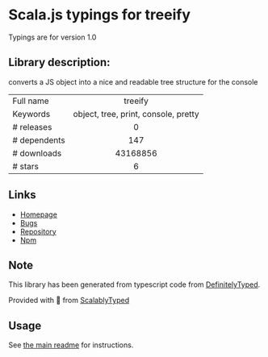 
# Scala.js typings for treeify

Typings are for version 1.0

## Library description:
converts a JS object into a nice and readable tree structure for the console

|                    |                 |
| ------------------ | :-------------: |
| Full name          | treeify |
| Keywords           | object, tree, print, console, pretty |
| # releases         | 0 |
| # dependents       | 147 |
| # downloads        | 43168856 |
| # stars            | 6 |

## Links
- [Homepage](https://github.com/notatestuser/treeify#readme)
- [Bugs](https://github.com/notatestuser/treeify/issues)
- [Repository](https://github.com/notatestuser/treeify)
- [Npm](https://www.npmjs.com/package/treeify)
    


## Note
This library has been generated from typescript code from [DefinitelyTyped](https://definitelytyped.org).

Provided with :purple_heart: from [ScalablyTyped](https://github.com/oyvindberg/ScalablyTyped)

## Usage
See [the main readme](../../readme.md) for instructions.


